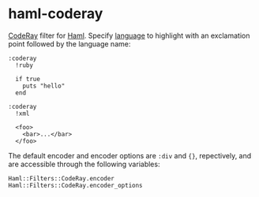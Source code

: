 haml-coderay
============

[CodeRay][1] filter for [Haml][2]. Specify [language][3] to highlight
with an exclamation point followed by the language name:

    :coderay
      !ruby

      if true
        puts "hello"
      end

    :coderay
      !xml

      <foo>
        <bar>...</bar>
      </foo>

The default encoder and encoder options are `:div` and `{}`,
repectively, and are accessible through the following variables:

    Haml::Filters::CodeRay.encoder
    Haml::Filters::CodeRay.encoder_options

[1]: http://coderay.rubychan.de/
[2]: http://haml-lang.com/
[3]: http://coderay.rubychan.de/doc/classes/CodeRay/Scanners.html
